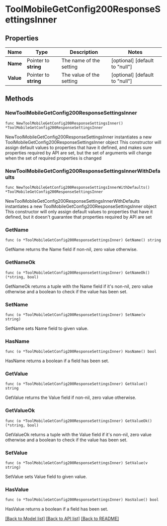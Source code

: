 # ToolMobileGetConfig200ResponseSettingsInner

## Properties

Name | Type | Description | Notes
------------ | ------------- | ------------- | -------------
**Name** | Pointer to **string** | The name of the setting | [optional] [default to "null"]
**Value** | Pointer to **string** | The value of the setting | [optional] [default to "null"]

## Methods

### NewToolMobileGetConfig200ResponseSettingsInner

`func NewToolMobileGetConfig200ResponseSettingsInner() *ToolMobileGetConfig200ResponseSettingsInner`

NewToolMobileGetConfig200ResponseSettingsInner instantiates a new ToolMobileGetConfig200ResponseSettingsInner object
This constructor will assign default values to properties that have it defined,
and makes sure properties required by API are set, but the set of arguments
will change when the set of required properties is changed

### NewToolMobileGetConfig200ResponseSettingsInnerWithDefaults

`func NewToolMobileGetConfig200ResponseSettingsInnerWithDefaults() *ToolMobileGetConfig200ResponseSettingsInner`

NewToolMobileGetConfig200ResponseSettingsInnerWithDefaults instantiates a new ToolMobileGetConfig200ResponseSettingsInner object
This constructor will only assign default values to properties that have it defined,
but it doesn't guarantee that properties required by API are set

### GetName

`func (o *ToolMobileGetConfig200ResponseSettingsInner) GetName() string`

GetName returns the Name field if non-nil, zero value otherwise.

### GetNameOk

`func (o *ToolMobileGetConfig200ResponseSettingsInner) GetNameOk() (*string, bool)`

GetNameOk returns a tuple with the Name field if it's non-nil, zero value otherwise
and a boolean to check if the value has been set.

### SetName

`func (o *ToolMobileGetConfig200ResponseSettingsInner) SetName(v string)`

SetName sets Name field to given value.

### HasName

`func (o *ToolMobileGetConfig200ResponseSettingsInner) HasName() bool`

HasName returns a boolean if a field has been set.

### GetValue

`func (o *ToolMobileGetConfig200ResponseSettingsInner) GetValue() string`

GetValue returns the Value field if non-nil, zero value otherwise.

### GetValueOk

`func (o *ToolMobileGetConfig200ResponseSettingsInner) GetValueOk() (*string, bool)`

GetValueOk returns a tuple with the Value field if it's non-nil, zero value otherwise
and a boolean to check if the value has been set.

### SetValue

`func (o *ToolMobileGetConfig200ResponseSettingsInner) SetValue(v string)`

SetValue sets Value field to given value.

### HasValue

`func (o *ToolMobileGetConfig200ResponseSettingsInner) HasValue() bool`

HasValue returns a boolean if a field has been set.


[[Back to Model list]](../README.md#documentation-for-models) [[Back to API list]](../README.md#documentation-for-api-endpoints) [[Back to README]](../README.md)


